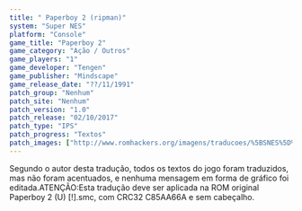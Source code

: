 ```yaml
---
title: " Paperboy 2 (ripman)"
system: "Super NES"
platform: "Console"
game_title: "Paperboy 2"
game_category: "Ação / Outros"
game_players: "1"
game_developer: "Tengen"
game_publisher: "Mindscape"
game_release_date: "??/11/1991"
patch_group: "Nenhum"
patch_site: "Nenhum"
patch_version: "1.0"
patch_release: "02/10/2017"
patch_type: "IPS"
patch_progress: "Textos"
patch_images: ["http://www.romhackers.org/imagens/traducoes/%5BSNES%5D%20Paperboy%202%20-%20ripman%20-%201.png","http://www.romhackers.org/imagens/traducoes/%5BSNES%5D%20Paperboy%202%20-%20ripman%20-%202.png","http://www.romhackers.org/imagens/traducoes/%5BSNES%5D%20Paperboy%202%20-%20ripman%20-%203.png"]
---
```

Segundo o autor desta tradução, todos os textos do jogo foram traduzidos, mas não foram acentuados, e nenhuma mensagem em forma de gráfico foi editada.ATENÇÃO:Esta tradução deve ser aplicada na ROM original Paperboy 2 (U) [!].smc, com CRC32 C85AA66A e sem cabeçalho.